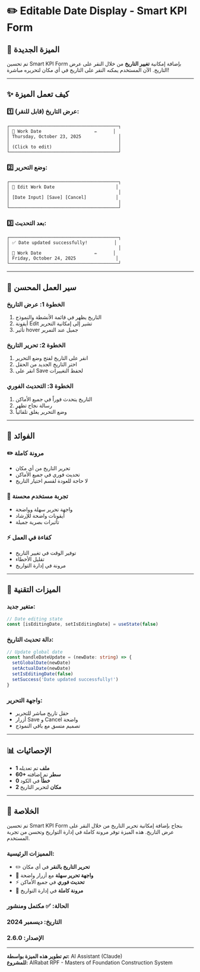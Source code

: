 # ✏️ Editable Date Display - Smart KPI Form

## 🎯 الميزة الجديدة

تم تحسين Smart KPI Form بإضافة إمكانية **تغيير التاريخ** من خلال النقر على عرض التاريخ. الآن المستخدم يمكنه النقر على التاريخ في أي مكان لتحريره مباشرة!

---

## ✨ كيف تعمل الميزة

### **1️⃣ عرض التاريخ (قابل للنقر):**
```
┌─────────────────────────────────────────┐
│ 📅 Work Date                    ✏️      │
│ Thursday, October 23, 2025              │
│                                         │
│ (Click to edit)                         │
└─────────────────────────────────────────┘
```

### **2️⃣ وضع التحرير:**
```
┌─────────────────────────────────────────┐
│ 📅 Edit Work Date                       │
│                                         │
│ [Date Input] [Save] [Cancel]           │
│                                         │
└─────────────────────────────────────────┘
```

### **3️⃣ بعد التحديث:**
```
┌─────────────────────────────────────────┐
│ ✅ Date updated successfully!          │
│                                         │
│ 📅 Work Date                    ✏️      │
│ Friday, October 24, 2025               │
└─────────────────────────────────────────┘
```

---

## 🚀 سير العمل المحسن

### **الخطوة 1: عرض التاريخ**
1. التاريخ يظهر في قائمة الأنشطة والنموذج
2. أيقونة Edit تشير إلى إمكانية التحرير
3. تأثير hover جميل عند التمرير

### **الخطوة 2: تحرير التاريخ**
1. انقر على التاريخ لفتح وضع التحرير
2. اختر التاريخ الجديد من الحقل
3. انقر على Save لحفظ التغييرات

### **الخطوة 3: التحديث الفوري**
1. التاريخ يتحدث فوراً في جميع الأماكن
2. رسالة نجاح تظهر
3. وضع التحرير يغلق تلقائياً

---

## 🎯 الفوائد

### **✏️ مرونة كاملة**
- تحرير التاريخ من أي مكان
- تحديث فوري في جميع الأماكن
- لا حاجة للعودة لقسم اختيار التاريخ

### **🎨 تجربة مستخدم محسنة**
- واجهة تحرير سهلة وواضحة
- أيقونات واضحة للإرشاد
- تأثيرات بصرية جميلة

### **⚡ كفاءة في العمل**
- توفير الوقت في تغيير التاريخ
- تقليل الأخطاء
- مرونة في إدارة التواريخ

---

## 🔧 الميزات التقنية

### **متغير جديد:**
```typescript
// Date editing state
const [isEditingDate, setIsEditingDate] = useState(false)
```

### **دالة تحديث التاريخ:**
```typescript
// Update global date
const handleDateUpdate = (newDate: string) => {
  setGlobalDate(newDate)
  setActualDate(newDate)
  setIsEditingDate(false)
  setSuccess('Date updated successfully!')
}
```

### **واجهة التحرير:**
- حقل تاريخ مباشر للتحرير
- أزرار Save و Cancel واضحة
- تصميم متسق مع باقي النموذج

---

## 📊 الإحصائيات

- **1 ملف** تم تعديله
- **60+ سطر** تم إضافته
- **0 خطأ** في الكود
- **2 مكان** لتحرير التاريخ

---

## 🎉 الخلاصة

تم تحسين Smart KPI Form بنجاح بإضافة إمكانية تحرير التاريخ من خلال النقر على عرض التاريخ. هذه الميزة توفر مرونة كاملة في إدارة التواريخ وتحسن من تجربة المستخدم.

### **المميزات الرئيسية:**
- ✏️ **تحرير التاريخ بالنقر** في أي مكان
- 🎨 **واجهة تحرير سهلة** مع أزرار واضحة
- ⚡ **تحديث فوري** في جميع الأماكن
- 🎯 **مرونة كاملة** في إدارة التواريخ

### **الحالة:** ✅ مكتمل ومنشور
### **التاريخ:** ديسمبر 2024
### **الإصدار:** 2.6.0

---

**تم تطوير هذه الميزة بواسطة:** AI Assistant (Claude)  
**للمشروع:** AlRabat RPF - Masters of Foundation Construction System
